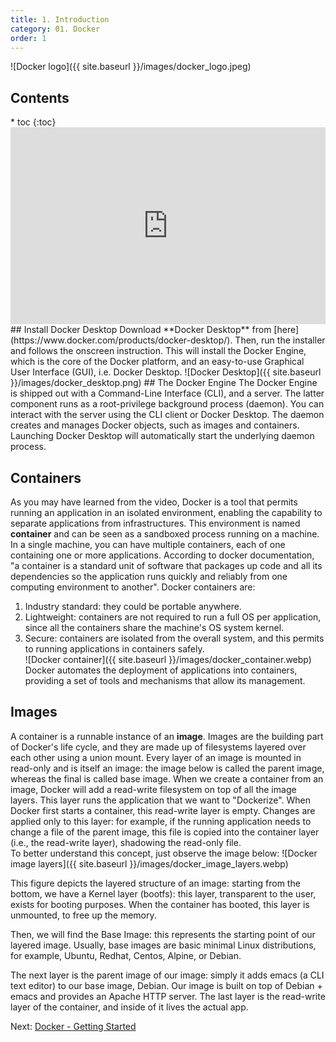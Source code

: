 ```yaml
---
title: 1. Introduction 
category: 01. Docker
order: 1
---
```

![Docker logo]({{ site.baseurl }}/images/docker_logo.jpeg)
<h2>Contents</h2>
* toc
{:toc}
<center><iframe width="100%" height="315" src="https://www.youtube.com/embed/2xZNUCwUpsU?si=VFF-zZUAiBiRV932" title="YouTube video player" frameborder="0" allow="accelerometer; autoplay; clipboard-write; encrypted-media; gyroscope; picture-in-picture; web-share" allowfullscreen></iframe></center>
## Install Docker Desktop
Download **Docker Desktop** from [here](https://www.docker.com/products/docker-desktop/). Then, run the installer and follows the onscreen instruction. This will install the Docker Engine, which is the core of the Docker platform, and an easy-to-use Graphical User Interface (GUI), i.e. Docker Desktop.
![Docker Desktop]({{ site.baseurl }}/images/docker_desktop.png)
## The Docker Engine
The Docker Engine is shipped out with a Command-Line Interface (CLI), and a server. The latter component runs as a root-privilege background process (daemon). You can interact with the server using the CLI client or Docker Desktop. The daemon creates and manages Docker objects, such as images and containers. 
Launching Docker Desktop will automatically start the underlying daemon process.

## Containers

As you may have learned from the video, Docker is a tool that permits running an application in an isolated environment, enabling the capability to separate applications from infrastructures. This environment is named **container** and can be seen as a sandboxed process running on a machine. In a single machine, you can have multiple containers, each of one containing one or more applications. According to docker documentation, "a container is a standard unit of software that packages up code and all its dependencies so the application runs quickly and reliably from one computing environment to another". 
Docker containers are:
1. Industry standard: they could be portable anywhere.
2. Lightweight: containers are not required to run a full OS per application, since all the containers share the machine's OS system kernel.
3. Secure: containers are isolated from the overall system, and this permits to running applications in containers safely.  
![Docker container]({{ site.baseurl }}/images/docker_container.webp)
Docker automates the deployment of applications into containers, providing a set of tools and mechanisms that allow its management.


## Images
A container is a runnable instance of an **image**. Images are the building part of Docker's life cycle, and they are made up of filesystems layered over each other using a union mount. Every layer of an image is mounted in read-only and is itself an image: the image below is called the parent image, whereas the final is called base image.
When we create a container from an image, Docker will add a read-write filesystem on top of all the image layers. This layer runs the application that we want to "Dockerize". When Docker first starts a container, this read-write layer is empty. Changes are applied only to this layer: for example, if the running application needs to change a file of the parent image, this file is copied into the container layer (i.e., the read-write layer), shadowing the read-only file.  
To better understand this concept, just observe the image below:
![Docker image layers]({{ site.baseurl }}/images/docker_image_layers.webp)

This figure depicts the layered structure of an image: starting from the bottom, we have a Kernel layer (bootfs): this layer, transparent to the user, exists for booting purposes. When the container has booted, this layer is unmounted, to free up the memory.

Then, we will find the Base Image: this represents the starting point of our layered image. Usually, base images are basic minimal Linux distributions, for example, Ubuntu, Redhat, Centos, Alpine, or Debian.  

The next layer is the parent image of our image: simply it adds emacs (a CLI text editor) to our base image, Debian. Our image is built on top of Debian + emacs and provides an Apache HTTP server. The last layer is the read-write layer of the container, and inside of it lives the actual app.  
<div>
Next: <a href="/SoftwareArchitectures24/docker/getting-started">Docker - Getting Started</a>
</div>